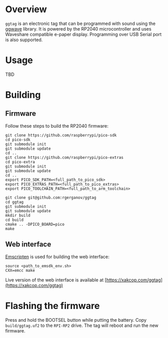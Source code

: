 # Overview

`ggtag` is an electronic tag that can be programmed with sound using the [ggwave](https://github.com/ggerganov/ggwave) library.
It is powered by the RP2040 microcontroller and uses Waveshare compatible e-paper display.
Programming over USB Serial port is also supported.

# Usage

TBD

# Building

## Firmware

Follow these steps to build the RP2040 firmware:

```
git clone https://github.com/raspberrypi/pico-sdk
cd pico-sdk
git submodule init
git submodule update
cd ..
git clone https://github.com/raspberrypi/pico-extras
cd pico-extra
git submodule init
git submodule update
cd ..
export PICO_SDK_PATH=<full_path_to_pico_sdk>
export PICO_EXTRAS_PATH=<full_path_to_pico_extras>
export PICO_TOOLCHAIN_PATH=<full_path_to_arm_toolchain>

git clone git@github.com:rgerganov/ggtag
cd ggtag
git submodule init
git submodule update
mkdir build
cd build
cmake .. -DPICO_BOARD=pico
make
```

## Web interface

[Emscripten](https://emscripten.org/) is used for building the web interface:

```
source <path_to_emsdk_env.sh>
CXX=emcc make
```

Live version of the web interface is available at [https://xakcop.com/ggtag](https://xakcop.com/ggtag)

# Flashing the firmware

Press and hold the BOOTSEL button while putting the battery. Copy `build/ggtag.uf2` to the `RPI-RP2` drive. The tag will reboot and run the new firmware.

